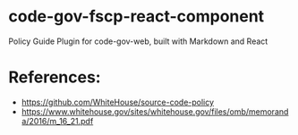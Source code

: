 # code-gov-fscp-react-component
Policy Guide Plugin for code-gov-web, built with Markdown and React

# References:
 - https://github.com/WhiteHouse/source-code-policy
 - https://www.whitehouse.gov/sites/whitehouse.gov/files/omb/memoranda/2016/m_16_21.pdf
